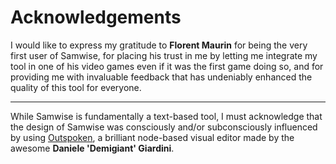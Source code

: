 
# Acknowledgements

I would like to express my gratitude to **Florent Maurin** for being the very first user of Samwise, for placing his trust in me by letting me integrate my tool in one of his video games even if it was the first game doing so, and for providing me with invaluable feedback that has undeniably enhanced the quality of this tool for everyone.

---

While Samwise is fundamentally a text-based tool, I must acknowledge that the design of Samwise was consciously and/or subconsciously influenced by using [Outspoken](https://www.demigiant.com/plugins/outspoken/), a brilliant node-based visual editor made by the awesome **Daniele 'Demigiant' Giardini**.
